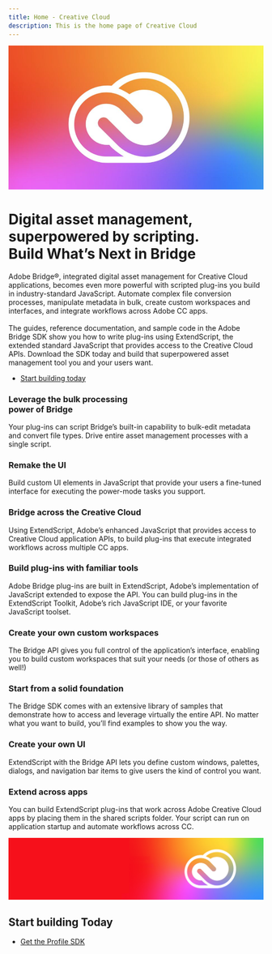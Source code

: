 ```yaml
---
title: Home - Creative Cloud
description: This is the home page of Creative Cloud 
---
```

 
<Hero slots="image, heading, text, buttons" variant="halfwidth" />

![Creative Cloud banner](images/cc-hero.png)

#  Digital asset management, superpowered by scripting. <br /> Build What’s Next in Bridge

Adobe Bridge®, integrated digital asset management for Creative Cloud applications, becomes even more powerful with scripted plug-ins you build in industry-standard JavaScript. Automate complex file conversion processes, manipulate metadata in bulk, create custom workspaces and interfaces, and integrate workflows across Adobe CC apps. <br /> <br />The guides, reference documentation, and sample code in the Adobe Bridge SDK show you how to write plug-ins using ExtendScript, the extended standard JavaScript that provides access to the Creative Cloud APIs. Download the SDK today and build that superpowered asset management tool you and your users want.

* [Start building today](https://console.adobe.io/downloads/br)



<TextBlock slots="heading, text" width="33%" theme="light" isCentered />


### Leverage the bulk processing <br /> power of Bridge

Your plug-ins can script Bridge’s built-in capability to bulk-edit metadata and convert file types. Drive entire asset management processes with a single script.

<TextBlock slots="heading, text" width="33%" theme="light" isCentered />


### Remake the UI

Build custom UI elements in JavaScript that provide your users a fine-tuned interface for executing the power-mode tasks you support.

<TextBlock slots="heading, text" width="33%" theme="light" isCentered />


### Bridge across the Creative Cloud

Using ExtendScript, Adobe’s enhanced JavaScript that provides access to Creative Cloud application APIs, to build plug-ins that execute integrated workflows across multiple CC apps.

<TextBlock slots="heading, text" width="33%" theme="light" isCentered />


### Build plug-ins with familiar tools

Adobe Bridge plug-ins are built in ExtendScript, Adobe’s implementation of JavaScript extended to expose the API. You can build plug-ins in the ExtendScript Toolkit, Adobe’s rich JavaScript IDE, or your favorite JavaScript toolset. 


<TextBlock slots="heading, text" width="33%" theme="light" isCentered />


### Create your own custom workspaces

The Bridge API gives you full control of the application’s interface, enabling you to build custom workspaces that suit your needs (or those of others as well!)

<TextBlock slots="heading, text" width="33%" theme="light" isCentered />

### Start from a solid foundation

The Bridge SDK comes with an extensive library of samples that demonstrate how to access and leverage virtually the entire API. No matter what you want to build, you’ll find examples to show you the way.

<TextBlock slots="heading, text" width="33%" theme="light" isCentered />

### Create your own UI

ExtendScript with the Bridge API lets you define custom windows, palettes, dialogs, and navigation bar items to give users the kind of control you want.

<TextBlock slots="heading, text" width="33%" theme="light" isCentered />

### Extend across apps

You can build ExtendScript plug-ins that work across Adobe Creative Cloud apps by placing them in the shared scripts folder. Your script can run on application startup and automate workflows across CC.

<SummaryBlock slots="image, heading, buttons" background="rgb(246, 16, 27)" />

![CC banner](images/cc-banner.png)

## Start building Today


* [Get the Profile SDK](https://console.adobe.io/downloads/cr)